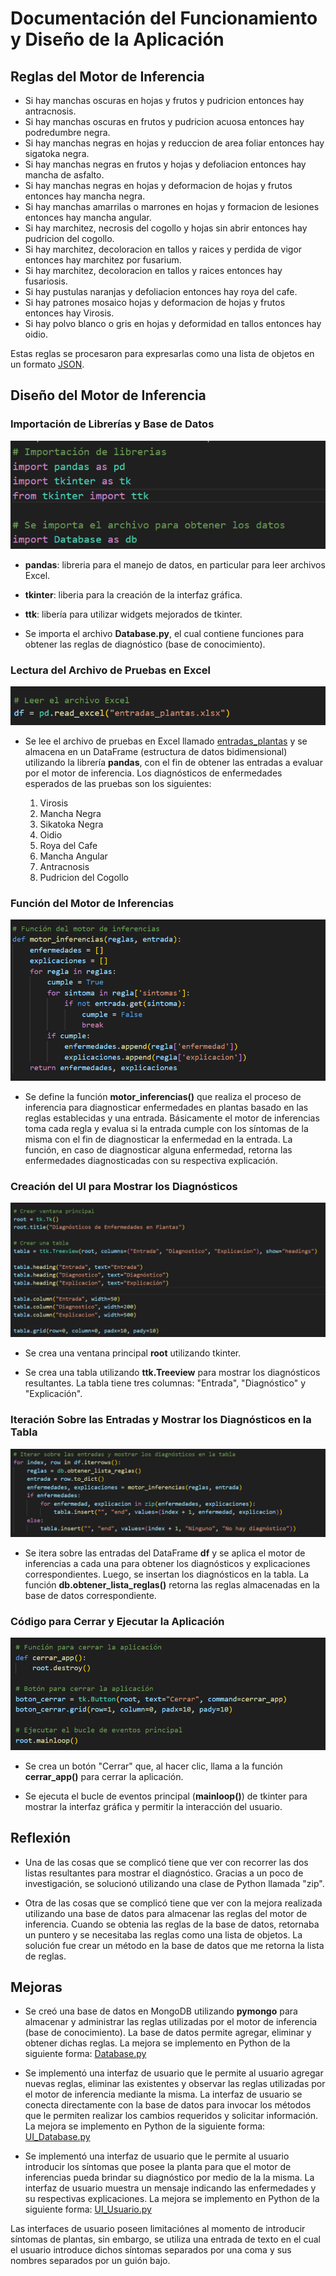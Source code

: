 # **Documentación del Funcionamiento y Diseño de la Aplicación**

## **Reglas del Motor de Inferencia**

- Si hay manchas oscuras en hojas y frutos y pudricion entonces hay antracnosis.
- Si hay manchas oscuras en frutos y pudricion acuosa entonces hay podredumbre negra.
- Si hay manchas negras en hojas y reduccion de area foliar entonces hay sigatoka negra.
- Si hay manchas negras en frutos y hojas y defoliacion entonces hay mancha de asfalto.
- Si hay manchas negras en hojas y deformacion de hojas y frutos entonces hay mancha negra.
- Si hay manchas amarrilas o marrones en hojas y formacion de lesiones entonces hay mancha angular.
- Si hay marchitez, necrosis del cogollo y hojas sin abrir entonces hay pudricion del cogollo.
- Si hay marchitez, decoloracion en tallos y raices y perdida de vigor entonces hay marchitez por fusarium.
- Si hay marchitez, decoloracion en tallos y raices entonces hay fusariosis.
- Si hay pustulas naranjas y defoliacion entonces hay roya del cafe.
- Si hay patrones mosaico hojas y deformacion de hojas y frutos entonces hay Virosis.
- Si hay polvo blanco o gris en hojas y deformidad en tallos entonces hay oidio.

Estas reglas se procesaron para expresarlas como una lista de objetos en un formato [JSON](resources/reglas.json).

## **Diseño del Motor de Inferencia**

### Importación de Librerías y Base de Datos

![](resources/importes.png)

- **pandas**: libreria para el manejo de datos, en particular para leer archivos Excel.
- **tkinter**: liberia para la creación de la interfaz gráfica.
- **ttk**: libería para utilizar widgets mejorados de tkinter.

- Se importa el archivo **Database.py**, el cual contiene funciones para obtener las reglas de diagnóstico (base de conocimiento).

### Lectura del Archivo de Pruebas en Excel

![](resources/lectura_excel.png)

- Se lee el archivo de pruebas en Excel llamado [entradas_plantas](entradas_plantas.xlsx) y se almacena en un DataFrame (estructura de datos bidimensional) utilizando la librería **pandas**, con el fin de obtener las entradas a evaluar por el motor de inferencia. Los diagnósticos de enfermedades esperados de las pruebas son los siguientes:

    1. Virosis
    2. Mancha Negra
    3. Sikatoka Negra
    4. Oidio
    5. Roya del Cafe
    6. Mancha Angular
    7. Antracnosis
    8. Pudricion del Cogollo

### Función del Motor de Inferencias

![](resources/motor_inferencias.png)

- Se define la función **motor_inferencias()** que realiza el proceso de inferencia para diagnosticar enfermedades en plantas basado en las reglas establecidas y una entrada. Básicamente el motor de inferencias toma cada regla y evalua si la entrada cumple con los síntomas de la misma con el fin de diagnosticar la enfermedad en la entrada. La función, en caso de diagnosticar alguna enfermedad, retorna las enfermedades diagnosticadas con su respectiva explicación.

### Creación del UI para Mostrar los Diagnósticos

![](resources/UI.png)

- Se crea una ventana principal **root** utilizando tkinter.

- Se crea una tabla utilizando **ttk.Treeview** para mostrar los diagnósticos resultantes. La tabla tiene tres columnas: "Entrada", "Diagnóstico" y "Explicación".

### Iteración Sobre las Entradas y Mostrar los Diagnósticos en la Tabla

![](resources/iteracion_entradas.png)

- Se itera sobre las entradas del DataFrame **df** y se aplica el motor de inferencias a cada una para obtener los diagnósticos y explicaciones correspondientes. Luego, se insertan los diagnósticos en la tabla. La función **db.obtener_lista_reglas()** retorna las reglas almacenadas en la base de datos correspondiente.

### Código para Cerrar y Ejecutar la Aplicación

![](resources/cerrar_ejecutar.png)

- Se crea un botón "Cerrar" que, al hacer clic, llama a la función **cerrar_app()** para cerrar la aplicación.

- Se ejecuta el bucle de eventos principal (**mainloop()**) de tkinter para mostrar la interfaz gráfica y permitir la interacción del usuario.

## Reflexión  

- Una de las cosas que se complicó tiene que ver con recorrer las dos listas resultantes para mostrar el diagnóstico. Gracias a un poco de investigación, se solucionó utilizando una clase de Python llamada "zip".

- Otra de las cosas que se complicó tiene que ver con la mejora realizada utilizando una base de datos para almacenar las reglas del motor de inferencia. Cuando se obtenia las reglas de la base de datos, retornaba un puntero y se necesitaba las reglas como una lista de objetos. La solución fue crear un método en la base de datos que me retorna la lista de reglas.

## Mejoras

- Se creó una base de datos en MongoDB utilizando **pymongo** para almacenar y administrar las reglas utilizadas por el motor de inferencia (base de conocimiento). La base de datos permite agregar, eliminar y obtener dichas reglas. La mejora se implemento en Python de la siguiente forma: [Database.py](Database.py)

- Se implementó una interfaz de usuario que le permite al usuario agregar nuevas reglas, eliminar las existentes y observar las reglas utilizadas por el motor de inferencia mediante la misma. La interfaz de usuario se conecta directamente con la base de datos para invocar los métodos que le permiten realizar los cambios requeridos y solicitar información. La mejora se implemento en Python de la siguiente forma: [UI_Database.py](UI_Database.py)

- Se implementó una interfaz de usuario que le permite al usuario introducir los síntomas que posee la planta para que el motor de inferencias pueda brindar su diagnóstico por medio de la la misma. La interfaz de usuario muestra un mensaje indicando las enfermedades y su respectivas explicaciones. La mejora se implemento en Python de la siguiente forma: [UI_Usuario.py](UI_Usuario.py)

Las interfaces de usuario poseen limitaciónes al momento de introducir síntomas de plantas, sin embargo, se utiliza una entrada de texto en el cual el usuario introduce dichos síntomas separados por una coma y sus nombres separados por un guión bajo.
